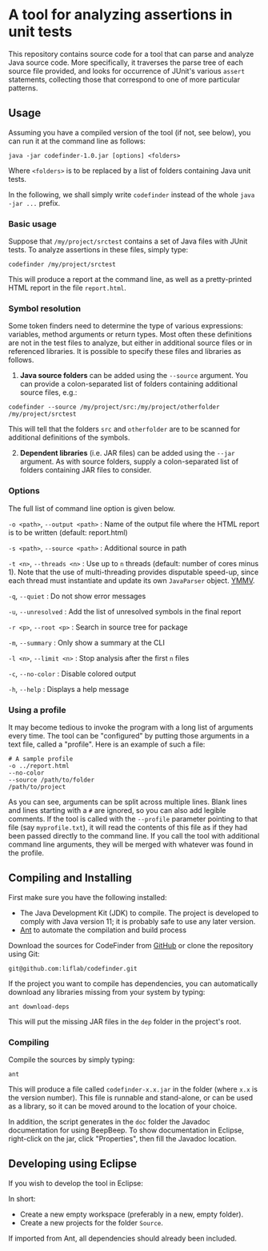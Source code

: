 A tool for analyzing assertions in unit tests
=============================================

This repository contains source code for a tool that can parse and analyze
Java source code. More specifically, it traverses the parse tree of each
source file provided, and looks for occurrence of JUnit's various `assert`
statements, collecting those that correspond to one of more particular
patterns.

Usage
-----

Assuming you have a compiled version of the tool (if not, see below), you can
run it at the command line as follows:

    java -jar codefinder-1.0.jar [options] <folders>

Where `<folders>` is to be replaced by a list of folders containing Java
unit tests.

In the following, we shall simply write `codefinder` instead of the whole
`java -jar ...` prefix.

### Basic usage

Suppose that `/my/project/srctest` contains a set of Java files with JUnit
tests. To analyze assertions in these files, simply type:

	codefinder /my/project/srctest

This will produce a report at the command line, as well as a pretty-printed
HTML report in the file `report.html`.

### Symbol resolution

Some token finders need to determine the type of various expressions:
variables, method arguments or return types. Most often these definitions
are not in the test files to analyze, but either in additional source files
or in referenced libraries. It is possible to specify these files and
libraries as follows.

1. **Java source folders** can be added using the `--source` argument.
   You can provide a colon-separated list of folders containing additional
   source files, e.g.:
```
codefinder --source /my/project/src:/my/project/otherfolder /my/project/srctest
```
   This will tell that the folders `src` and `otherfolder` are to be
   scanned for additional definitions of the symbols.

2. **Dependent libraries** (i.e. JAR files) can be added using the
   `--jar` argument. As with source folders, supply a colon-separated
   list of folders containing JAR files to consider.

### Options

The full list of command line option is given below.

`-o <path>`, `--output <path>`
: Name of the output file where the HTML report is to be written
  (default: report.html)

`-s <path>`, `--source <path>`
: Additional source in path

`-t <n>`, `--threads <n>`
: Use up to `n` threads (default: number of cores minus 1). Note that
  the use of multi-threading provides disputable speed-up, since each
  thread must instantiate and update its own `JavaParser` object.
  [YMMV](https://dictionary.cambridge.org/dictionary/english/ymmv).

`-q`, `--quiet`
: Do not show error messages

`-u`, `--unresolved`
: Add the list of unresolved symbols in the final report

`-r <p>`, `--root <p>`
: Search in source tree for package 

`-m`, `--summary`
: Only show a summary at the CLI

`-l <n>`, `--limit <n>`
: Stop analysis after the first `n` files

`-c`, `--no-color`
: Disable colored output

`-h`, `--help`
: Displays a help message

### Using a profile

It may become tedious to invoke the program with a long list of arguments every time.
The tool can be "configured" by putting those arguments in a text file, called a "profile".
Here is an example of such a file:

```
# A sample profile
-o ../report.html
--no-color
--source /path/to/folder
/path/to/project
```

As you can see, arguments can be split across multiple lines. Blank lines and
lines starting with a `#` are ignored, so you can also add legible comments.
If the tool is called with the `--profile` parameter pointing to that file
(say `myprofile.txt`), it will read the contents of this file as if they had
been passed directly to the command line. If you call the tool with additional
command line arguments, they will be merged with whatever was found in the profile.

Compiling and Installing
------------------------

First make sure you have the following installed:

- The Java Development Kit (JDK) to compile. The project is developed to comply
  with Java version 11; it is probably safe to use any later version.
- [Ant](http://ant.apache.org) to automate the compilation and build process

Download the sources for CodeFinder from
[GitHub](https://github.com/liflab/codefinder) or clone the
repository using Git:

    git@github.com:liflab/codefinder.git

If the project you want to compile has dependencies,
you can automatically download any libraries missing from your
system by typing:

    ant download-deps

This will put the missing JAR files in the `dep` folder in the project's
root.

### Compiling

Compile the sources by simply typing:

    ant

This will produce a file called `codefinder-x.x.jar` in the folder
(where `x.x` is the version number). This file
is runnable and stand-alone, or can be used as a library, so it can be moved
around to the location of your choice.

In addition, the script generates in the `doc` folder the Javadoc
documentation for using BeepBeep. To show documentation in Eclipse,
right-click on the jar, click "Properties", then fill the Javadoc location.

Developing using Eclipse 
------------------------

If you wish to develop the tool in Eclipse:

In short:

- Create a new empty workspace (preferably in a new, empty folder).
- Create a new projects for the folder `Source`.

If imported from Ant, all dependencies should already been included.